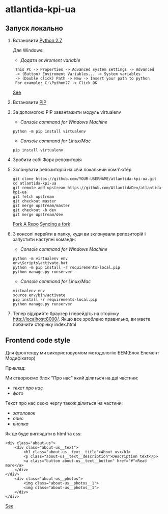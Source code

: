 # atlantida-kpi-ua

## Запуск локально

1. Встановити [Python 2.7](https://www.python.org/downloads/)
   
   Для Windows:
   - *Додати enviroment variable*
   ```commandline
    This PC -> Properties -> Advanced system settings -> Advanced
	-> (Button) Enviroment Variables... -> System variables 
	-> (Double click) Path -> New -> Insert your path to python
	For example: C:\Python27 -> Click OK
    ```
	[See](https://www.nextofwindows.com/how-to-addedit-environment-variables-in-windows-7)
   
2. Встановити [PIP](https://pip.pypa.io/en/stable/installing/)
3. За допомогою PIP завантажити модуль virtualenv

    - *Console command for Windows Machine*
    ```commandline
    python -m pip install virtualenv
    ```
    
    - *Console command for Linux/Mac*
    ```commandline
    pip install virtualenv
    ```

4. Зробити собі Форк репозиторія
5. Зклонувати репозиторій на свій локальний комп'ютер
	
	```commandline
	git clone https://github.com/YOUR-USERNAME/atlantida-kpi-ua.git
    cd atlantida-kpi-ua
	git remote add upstream https://github.com/AtlantidaDev/atlantida-kpi-ua
	git fetch upstream
	git checkout master
	git merge upstream/master
	git checkout -b dev
	git merge upstream/dev
    ```
	
	[Fork A Repo](https://help.github.com/articles/fork-a-repo/)
	[Syncing a fork](https://help.github.com/articles/syncing-a-fork/)

6. З консолі перейти в папку, куди ви зклонували репозиторій
    і запустити наступні команди:
    
    - *Console command for Windows Machine*
    ```commandline
    python -m virtualenv env
    env\Scripts\activate.bat
    python -m pip install -r requirements-local.pip
    python manage.py runserver
    ```

    - *Console command for Linux/Mac*
    ```commandline
    virtualenv env
    source env/bin/activate
    pip install -r requirements-local.pip
    python manage.py runserver
    ```
7. Тепер відкрийте браузер і перейдіть на сторінку
    [http://localhost:8000/](http://localhost:8000/).
    Якщо все зроблено правильно, ви маєте побачити сторінку index.html


## Frontend code style

Для фронтенду ми використовуємом методологію БЕМ(Блок Елемент Модифікатор)

Приклад:

Ми створюємо блок "Про нас" який ділиться на дві частини:
- *текст про нас*
- *фото*

Текст про нас свою чергу також ділиться на частини:
- *заголовок*
- *опис*
- *кнопка*

Як це буде виглядати в html та css:
```commandline
<div class="about-us">
    <div class="about-us__text">
        <h1 class="about-us__text__title">About us</h1>
        <p class="about-us__text__description">Description text</p>
        <a class="button about-us__text__button" href="#">Read more</a>
    </div>
</div>
    <div class="about-us__photos">
        <img class="about-us__photos__1">
        <img class="about-us__photos__1">
    </div>
</div>
```

[See](https://ru.bem.info/methodology/key-concepts/)